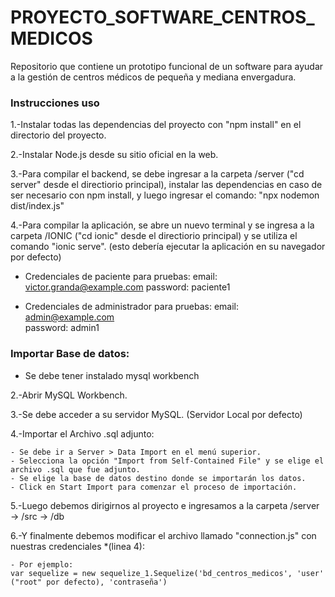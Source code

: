 # PROYECTO_SOFTWARE_CENTROS_MEDICOS
Repositorio que contiene un prototipo funcional de un software para ayudar a la gestión de centros médicos de pequeña y mediana envergadura.

### Instrucciones uso

1.-Instalar todas las dependencias del proyecto con "npm install" en el directorio del proyecto.

2.-Instalar Node.js desde su sitio oficial en la web.

3.-Para compilar el backend, se debe ingresar a la carpeta /server ("cd server" desde el directiorio principal), instalar las dependencias en caso de ser necesario con npm install, y luego ingresar el comando: "npx nodemon dist/index.js"

4.-Para compilar la aplicación, se abre un nuevo terminal y se ingresa a la carpeta /IONIC ("cd ionic" desde el directiorio principal) y se utiliza el comando "ionic serve". (esto debería ejecutar la aplicación en su navegador por defecto)

* Credenciales de paciente para pruebas:
        email: victor.granda@example.com 
        password: paciente1

* Credenciales de administrador para pruebas:
        email: admin@example.com   
        password: admin1

### Importar Base de datos:

* Se debe tener instalado mysql workbench

2.-Abrir MySQL Workbench.

3.-Se debe acceder a su servidor MySQL. (Servidor Local por defecto)

4.-Importar el Archivo .sql adjunto:

    - Se debe ir a Server > Data Import en el menú superior.
    - Selecciona la opción "Import from Self-Contained File" y se elige el archivo .sql que fue adjunto.
    - Se elige la base de datos destino donde se importarán los datos.
    - Click en Start Import para comenzar el proceso de importación.

5.-Luego debemos dirigirnos al proyecto e ingresamos a la carpeta /server -> /src -> /db

6.-Y finalmente debemos modificar el archivo llamado "connection.js" con nuestras credenciales *(linea 4):

    - Por ejemplo:
    var sequelize = new sequelize_1.Sequelize('bd_centros_medicos', 'user' ("root" por defecto), 'contraseña')

